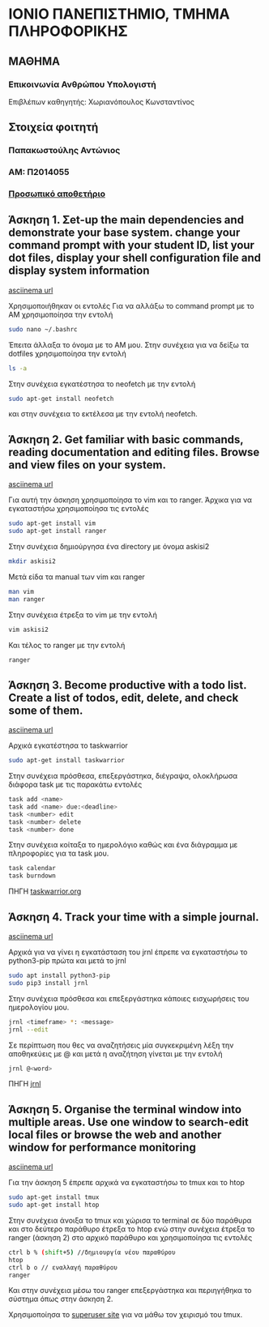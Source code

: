 # ΙΟΝΙΟ ΠΑΝΕΠΙΣΤΗΜΙΟ, ΤΜΗΜΑ ΠΛΗΡΟΦΟΡΙΚΗΣ 
## ΜΑΘΗΜΑ
### Επικοινωνία Ανθρώπου Υπολογιστή  
Επιβλέπων καθηγητής: Χωριανόπουλος Κωνσταντίνος 

## Στοιχεία φοιτητή 
### Παπακωστούλης Αντώνιος
### ΑΜ: Π2014055

### [Προσωπικό αποθετήριο](https://github.com/p14papa1/hci)





## Άσκηση 1. Σet-up the main dependencies and demonstrate your base system. change your command prompt with your student ID, list your dot files, display your shell configuration file and display system information

[asciinema url](https://asciinema.org/a/Bq03Tr1YnLH6PEgw3eNBwmtL0)

Χρησιμοποιήθηκαν οι εντολές 
Για να αλλάξω το command prompt με το ΑΜ χρησιμοποίησα την εντολή

```bash
sudo nano ~/.bashrc
```

Έπειτα άλλαξα το όνομα με το ΑΜ μου. Στην συνέχεια  για να δείξω τα dotfiles χρησιμοποίησα την εντολή 

```bash
ls -a
```

Στην συνέχεια εγκατέστησα το neofetch με την εντολή 

```bash
sudo apt-get install neofetch
```

και στην συνέχεια το εκτέλεσα με την εντολή neofetch. 



## Άσκηση 2. Get familiar with basic commands, reading documentation and editing files. Browse and view files on your system.

[asciinema url](https://asciinema.org/a/EwLNC1szZ9enYqMwx62xlQH2D)

Για αυτή την άσκηση χρησιμοποίησα το vim και το ranger. Άρχικα για να εγκαταστήσω χρησιμοποίησα τις εντολές

```bash
sudo apt-get install vim
sudo apt-get install ranger
```

Στην συνέχεια δημιούργησα ένα directory με όνομα askisi2


```bash
mkdir askisi2
```

Μετά είδα τα manual των vim και ranger 

```bash
man vim
man ranger
```

Στην συνέχεια έτρεξα το vim με την εντολή

```bash 
vim askisi2
```

Και τέλος το ranger με την εντολή 

```bash
ranger
```


## Άσκηση 3. Become productive with a todo list. Create a list of todos, edit, delete, and check some of them.

[asciinema url](https://asciinema.org/a/GXWYZ4tDSb5DTUzWUQDEaSjjj)

Αρχικά εγκατέστησα το taskwarrior

```bash
sudo apt-get install taskwarrior
```

Στην συνέχεια πρόσθεσα, επεξεργάστηκα, διέγραψα, ολοκλήρωσα διάφορα task με τις παρακάτω εντολές


```bash
task add <name>
task add <name> due:<deadline>
task <number> edit
task <number> delete
task <number> done
```

Στην συνέχεια κοίταξα το ημερολόγιο καθώς και ένα διάγραμμα με πληροφορίες για τα task μου. 

```bash
task calendar
task burndown
```

ΠΗΓΗ
[taskwarrior.org](https://taskwarrior.org/docs/start.html)



## Άσκηση 4. Τrack your time with a simple journal.

[asciinema url](https://asciinema.org/a/hjJRxXKpR2hqal8y2rwdv171W)

Αρχικά για να γίνει η εγκατάσταση του jrnl έπρεπε να εγκαταστήσω το python3-pip πρώτα και μετά το jrnl

```bash
sudo apt install python3-pip
sudo pip3 install jrnl
```

Στην συνέχεια πρόσθεσα και επεξεργάστηκα κάποιες εισχωρήσεις του ημερολογίου μου.

```bash
jrnl <timeframe> *: <message>
jrnl --edit
```

Σε περίπτωση που θες να αναζητήσεις μία συγκεκριμένη λέξη την αποθηκεύεις με @ και μετά η αναζήτηση γίνεται με την εντολή 

```bash
jrnl @<word>
```

ΠΗΓΗ
[jrnl](https://jrnl.sh/)


## Άσκηση 5. Organise the terminal window into multiple areas. Use one window to search-edit local files or browse the web and another window for performance monitoring	

[asciinema url](https://asciinema.org/a/yCGKLmcIYrkhMQwCuAeGlZorJ)


Για την άσκηση 5 έπρεπε αρχικά να εγκαταστήσω το tmux και το htop

```bash
sudo apt-get install tmux
sudo apt-get install htop
```

Στην συνέχεια άνοιξα το tmux και χώρισα το terminal σε δύο παράθυρα και στο δεύτερο παράθυρο έτρεξα το htop ενώ στην συνέχεια έτρεξα το ranger (άσκηση 2) στο αρχικό παράθυρο και χρησιμοποίησα τις εντολές

```bash
ctrl b % (shift+5) //δημιουργία νέου παραθύρου
htop
ctrl b o // εναλλαγή παραθύρου
ranger
```

Και στην συνέχεια μέσω του ranger επεξεργάστηκα και περιηγήθηκα το σύστημα όπως στην άσκηση 2. 

Χρησιμοποίησα το  [superuser site](https://superuser.com/questions/266725/tmux-ctrlb-not-working/1171345) για να μάθω τον χειρισμό του tmux.



